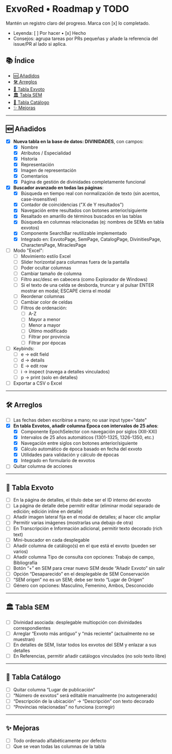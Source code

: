 # ExvoRed • Roadmap y TODO

Mantén un registro claro del progreso. Marca con [x] lo completado.

- Leyenda: [ ] Por hacer • [x] Hecho
- Consejos: agrupa tareas por PRs pequeñas y añade la referencia del issue/PR al lado si aplica.

## 📚 Índice
- [🆕 Añadidos](#-añadidos)
- [🛠️ Arreglos](#️-arreglos)
- [🧾 Tabla Exvoto](#-tabla-exvoto)
- [🏛️ Tabla SEM](#️-tabla-sem)
- [📗 Tabla Catálogo](#-tabla-catálogo)
- [✨ Mejoras](#-mejoras)

---

## 🆕 Añadidos

- [x] **Nueva tabla en la base de datos: DIVINIDADES**, con campos:
  - [x] Nombre
  - [x] Atributos / Especialidad
  - [x] Historia
  - [x] Representación
  - [x] Imagen de representación
  - [x] Comentarios
  - [x] Página de gestión de divinidades completamente funcional

- [x] **Buscador avanzado en todas las páginas**: 
  - [x] Búsqueda en tiempo real con normalización de texto (sin acentos, case-insensitive)
  - [x] Contador de coincidencias ("X de Y resultados")
  - [x] Navegación entre resultados con botones anterior/siguiente
  - [x] Resaltado en amarillo de términos buscados en las tablas
  - [x] Búsqueda en columnas relacionadas (ej: nombres de SEMs en tabla exvotos)
  - [x] Componente SearchBar reutilizable implementado
  - [x] Integrado en: ExvotoPage, SemPage, CatalogPage, DivinitiesPage, CharactersPage, MiraclesPage

- [ ] Modo "Excel":
  - [ ] Movimiento estilo Excel
  - [ ] Slider horizontal para columnas fuera de la pantalla
  - [ ] Poder ocultar columnas
  - [ ] Cambiar tamaño de columna
  - [ ] Filtro asc/desc en cabecera (como Explorador de Windows)
  - [ ] Si el texto de una celda se desborda, truncar y al pulsar ENTER mostrar en modal; ESCAPE cierra el modal
  - [ ] Reordenar columnas
  - [ ] Cambiar color de celdas
  - [ ] Filtros de ordenación:
    - [ ] A-Z
    - [ ] Mayor a menor
    - [ ] Menor a mayor
    - [ ] Último modificado
    - [ ] Filtrar por provincia
    - [ ] Filtrar por épocas

- [ ] Keybinds:
  - [ ] e → edit field
  - [ ] d → details
  - [ ] E → edit row
  - [ ] i → inspect (navega a detalles vinculados)
  - [ ] p → print (solo en detalles)

- [ ] Exportar a CSV o Excel

---

## 🛠️ Arreglos

- [ ] Las fechas deben escribirse a mano; no usar input type="date"
- [x] **En tabla Exvotos, añadir columna Época con intervalos de 25 años**:
  - [x] Componente EpochSelector con navegación por siglos (XIII-XXI)
  - [x] Intervalos de 25 años automáticos (1301-1325, 1326-1350, etc.)
  - [x] Navegación entre siglos con botones anterior/siguiente
  - [x] Cálculo automático de época basado en fecha del exvoto
  - [x] Utilidades para validación y cálculo de épocas
  - [x] Integrado en formulario de exvotos
- [ ] Quitar columna de acciones

---

## 🧾 Tabla Exvoto

- [ ] En la página de detalles, el título debe ser el ID interno del exvoto
- [ ] La página de detalle debe permitir editar (eliminar modal separado de edición; edición inline en detalle)
- [ ] Añadir imagen lateral fija en el modal de detalles; al hacer clic ampliar
- [ ] Permitir varias imágenes (mostrarlas una debajo de otra)
- [ ] En Transcripción e Información adicional, permitir texto decorado (rich text)
- [ ] Mini-buscador en cada desplegable
- [ ] Añadir columna de catálogo(s) en el que está el exvoto (pueden ser varios)
- [ ] Añadir columna Tipo de consulta con opciones: Trabajo de campo, Bibliografía
- [ ] Botón “+” en SEM para crear nuevo SEM desde “Añadir Exvoto” sin salir
- [ ] Opción “Desaparecido” en el desplegable de SEM Conservación
- [ ] “SEM origen” no es un SEM; debe ser texto “Lugar de Origen”
- [ ] Género con opciones: Masculino, Femenino, Ambos, Desconocido

---

## 🏛️ Tabla SEM

- [ ] Divinidad asociada: desplegable multiopción con divinidades correspondientes
- [ ] Arreglar “Exvoto más antiguo” y “más reciente” (actualmente no se muestran)
- [ ] En detalles de SEM, listar todos los exvotos del SEM y enlazar a sus detalles
- [ ] En Referencias, permitir añadir catálogos vinculados (no solo texto libre)

---

## 📗 Tabla Catálogo

- [ ] Quitar columna “Lugar de publicación”
- [ ] “Número de exvotos” será editable manualmente (no autogenerado)
- [ ] “Descripción de la ubicación” → “Descripción” con texto decorado
- [ ] “Provincias relacionadas” no funciona (corregir)

---

## ✨ Mejoras

- [ ] Todo ordenado alfabéticamente por defecto
- [ ] Que se vean todas las columnas de la tabla
